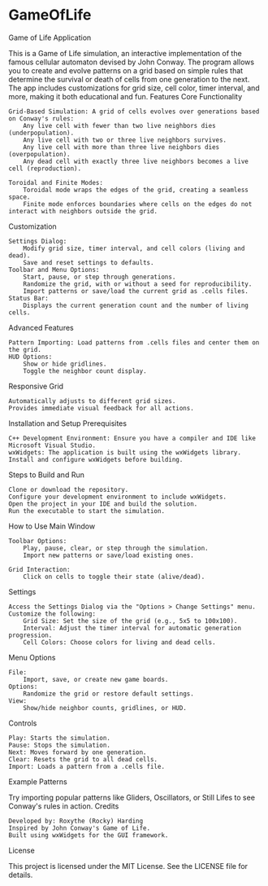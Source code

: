 # GameOfLife

Game of Life Application

This is a Game of Life simulation, an interactive implementation of the famous cellular automaton devised by John Conway. The program allows you to create and evolve patterns on a grid based on simple rules that determine the survival or death of cells from one generation to the next. The app includes customizations for grid size, cell color, timer interval, and more, making it both educational and fun.
Features
Core Functionality

    Grid-Based Simulation: A grid of cells evolves over generations based on Conway's rules:
        Any live cell with fewer than two live neighbors dies (underpopulation).
        Any live cell with two or three live neighbors survives.
        Any live cell with more than three live neighbors dies (overpopulation).
        Any dead cell with exactly three live neighbors becomes a live cell (reproduction).

    Toroidal and Finite Modes:
        Toroidal mode wraps the edges of the grid, creating a seamless space.
        Finite mode enforces boundaries where cells on the edges do not interact with neighbors outside the grid.

Customization

    Settings Dialog:
        Modify grid size, timer interval, and cell colors (living and dead).
        Save and reset settings to defaults.
    Toolbar and Menu Options:
        Start, pause, or step through generations.
        Randomize the grid, with or without a seed for reproducibility.
        Import patterns or save/load the current grid as .cells files.
    Status Bar:
        Displays the current generation count and the number of living cells.

Advanced Features

    Pattern Importing: Load patterns from .cells files and center them on the grid.
    HUD Options:
        Show or hide gridlines.
        Toggle the neighbor count display.

Responsive Grid

    Automatically adjusts to different grid sizes.
    Provides immediate visual feedback for all actions.

Installation and Setup
Prerequisites

    C++ Development Environment: Ensure you have a compiler and IDE like Microsoft Visual Studio.
    wxWidgets: The application is built using the wxWidgets library. Install and configure wxWidgets before building.

Steps to Build and Run

    Clone or download the repository.
    Configure your development environment to include wxWidgets.
    Open the project in your IDE and build the solution.
    Run the executable to start the simulation.

How to Use
Main Window

    Toolbar Options:
        Play, pause, clear, or step through the simulation.
        Import new patterns or save/load existing ones.

    Grid Interaction:
        Click on cells to toggle their state (alive/dead).

Settings

    Access the Settings Dialog via the "Options > Change Settings" menu.
    Customize the following:
        Grid Size: Set the size of the grid (e.g., 5x5 to 100x100).
        Interval: Adjust the timer interval for automatic generation progression.
        Cell Colors: Choose colors for living and dead cells.

Menu Options

    File:
        Import, save, or create new game boards.
    Options:
        Randomize the grid or restore default settings.
    View:
        Show/hide neighbor counts, gridlines, or HUD.

Controls

    Play: Starts the simulation.
    Pause: Stops the simulation.
    Next: Moves forward by one generation.
    Clear: Resets the grid to all dead cells.
    Import: Loads a pattern from a .cells file.

Example Patterns

Try importing popular patterns like Gliders, Oscillators, or Still Lifes to see Conway's rules in action.
Credits

    Developed by: Roxythe (Rocky) Harding
    Inspired by John Conway's Game of Life.
    Built using wxWidgets for the GUI framework.

License

This project is licensed under the MIT License. See the LICENSE file for details.
